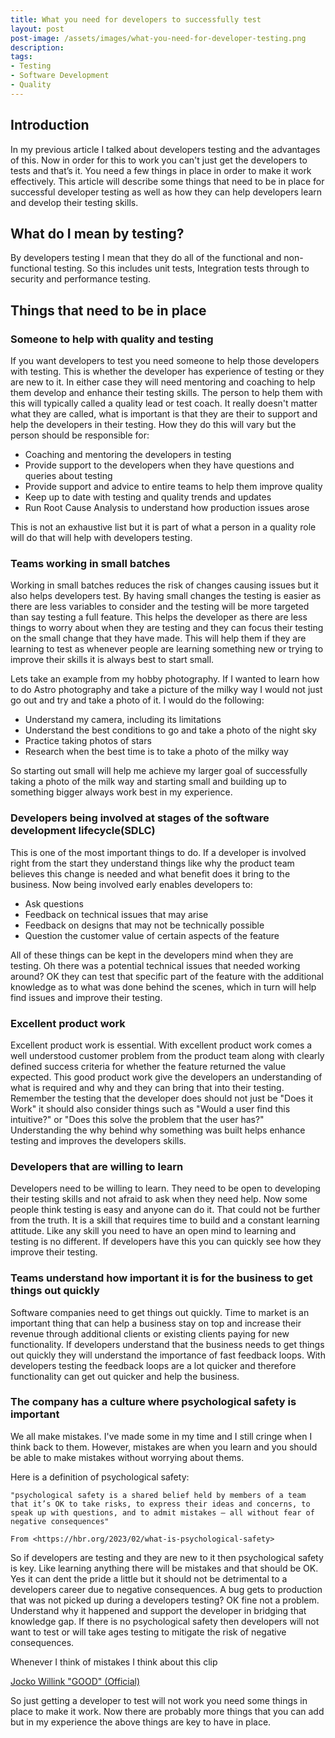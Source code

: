 ```yaml
---
title: What you need for developers to successfully test
layout: post
post-image: /assets/images/what-you-need-for-developer-testing.png
description: 
tags:
- Testing
- Software Development
- Quality
---
```


## Introduction

In my previous article I talked about developers testing and the advantages of this. Now in order for this to work you can't just get the developers to tests and that’s it. You need a few things in place in order to make it work effectively. This article will describe some things that need to be in place for successful developer testing as well as how they can help developers learn and develop their testing skills. 

## What do I mean by testing?

By developers testing I mean that they do all of the functional and non-functional testing. So this includes unit tests, Integration tests through to security and performance testing. 

## Things that need to be in place

### Someone to help with quality and testing

 If you want developers to test you need someone to help those developers with testing. This is whether the developer has experience of testing or they are new to it. In either case they will need mentoring and coaching to help them develop and enhance their testing skills. The person to help them with this will typically called a quality lead or test coach. It really doesn't matter what they are called, what is important is that they are their to support and help the developers in their testing. How they do this will vary but the person should be responsible for:

* Coaching and mentoring the developers in testing
* Provide support to the developers when they have questions and queries about testing
* Provide support and advice to entire teams to help them improve quality
* Keep up to date with testing and quality trends and updates
* Run Root Cause Analysis to understand how production issues arose

This is not an exhaustive list but it is part of what a person in a quality role will do that will help with developers testing. 

### Teams working in small batches

 Working in small batches reduces the risk of changes causing issues but it also helps developers test. By having small changes the testing is easier as there are less variables to consider and the testing will be more targeted than say testing a full feature. This helps the developer as there are less things to worry about when they are testing and they can focus their testing on the small change that they have made. This will help them if they are learning to test as whenever people are learning something new or trying to improve their skills it is always best to start small. 
 
 Lets take an example from my hobby photography. If I wanted to learn how to do Astro photography and take a picture of the milky way I would not just go out and try and take a photo of it. I would do the following:

* Understand my camera, including its limitations
* Understand the best conditions to go and take a photo of the night sky
* Practice taking photos of stars
* Research when the best time is to take a photo of the milky way

So starting out small will help me achieve my larger goal of successfully taking a photo of the milk way and starting small and building up to something bigger always work best in my experience.
            
### Developers being involved at stages of the software development lifecycle(SDLC)
 
 This is one of the most important things to do. If a developer is involved right from the start they understand things like why the product team believes this change is needed and what benefit does it bring to the business. Now being involved early enables developers to:
           
*  Ask questions 
*  Feedback on technical issues that may arise
*  Feedback on designs that may not be technically possible
*  Question the customer value of certain aspects of the feature

 All of these things can be kept in the developers mind when they are testing. Oh there was a potential technical issues that needed working around? OK they can test that specific part of the feature with the additional knowledge as to what was done behind the scenes, which in turn will help find issues and improve their testing. 
            
### Excellent product work
 
 Excellent product work is essential. With excellent product work comes a well understood customer problem from the product team along with clearly defined success criteria for whether the feature returned the value expected. This good product work give the developers an understanding of what is required and why and they can bring that into their testing. Remember the testing that the developer does should not just be "Does it Work" it should also consider things such as "Would a user find this intuitive?" or "Does this solve the problem that the user has?" Understanding the why behind why something was built helps enhance testing and improves the developers skills. 

### Developers that are willing to learn

 Developers need to be willing to learn. They need to be open to developing their testing skills and not afraid to ask when they need help. Now some people think testing is easy and anyone can do it. That could not be further from the truth. It is a skill that requires time to build and a constant learning attitude. Like any skill you need to have an open mind to learning and testing is no different. If developers have this you can quickly see how they improve their testing.

### Teams understand how important it is for the business to get things out quickly
 
 Software companies need to get things out quickly. Time to market is an important thing that can help a business stay on top and increase their revenue through additional clients or existing clients paying for new functionality. If developers understand that the business needs to get things out quickly they will understand the importance of fast feedback loops. With developers testing the feedback loops are a lot quicker and therefore functionality can get out quicker and help the business. 

### The company has a culture where psychological safety is important
 
 We all make mistakes. I've made some in my time and I still cringe when I think back to them. However, mistakes are when you learn and you should be able to make mistakes without worrying about thems. 

Here is a definition of psychological  safety:
            
    "psychological safety is a shared belief held by members of a team that it’s OK to take risks, to express their ideas and concerns, to speak up with questions, and to admit mistakes — all without fear of negative consequences"
            
    From <https://hbr.org/2023/02/what-is-psychological-safety> 
            
 So if developers are testing and they are new to it then psychological safety is key. Like learning anything there will be mistakes and that should be OK. Yes it can dent the pride a little but it should not be detrimental to a developers career due to negative consequences. A bug gets to production that was not picked up during a developers testing? OK fine not a problem. Understand why it happened and support the developer in bridging that knowledge gap. If there is no  psychological safety then developers will not want to test or will take ages testing to mitigate the risk of negative consequences. 
        
 Whenever I think of mistakes I think about this clip
        
 [Jocko Willink "GOOD" (Official)](https://www.youtube.com/watch?v=IdTMDpizis8)
            
 So just getting a developer to test will not work you need some things in place to make it work. Now there are probably more things that you can add but in my experience the above things are key to have in place. 

